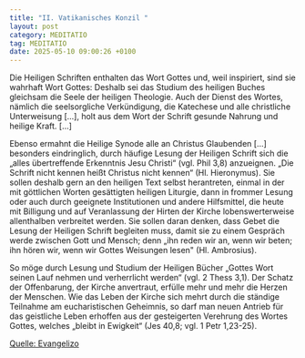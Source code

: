 ```yaml
---
title: "II. Vatikanisches Konzil "
layout: post
category: MEDITATIO
tag: MEDITATIO
date: 2025-05-10 09:00:26 +0100
---
```

Die Heiligen Schriften enthalten das Wort Gottes und, weil inspiriert, sind sie wahrhaft Wort Gottes: Deshalb sei das Studium des heiligen Buches gleichsam die Seele der heiligen Theologie. Auch der Dienst des Wortes, nämlich die seelsorgliche Verkündigung, die Katechese und alle christliche Unterweisung [.<!--more-->..], holt aus dem Wort der Schrift gesunde Nahrung und heilige Kraft. […]
 
Ebenso ermahnt die Heilige Synode alle an Christus Glaubenden [...] besonders eindringlich, durch häufige Lesung der Heiligen Schrift sich die „alles übertreffende Erkenntnis Jesu Christi“ (vgl. Phil 3,8) anzueignen. „Die Schrift nicht kennen heißt Christus nicht kennen“ (Hl. Hieronymus). Sie sollen deshalb gern an den heiligen Text selbst herantreten, einmal in der mit göttlichen Worten gesättigten heiligen Liturgie, dann in frommer Lesung oder auch durch geeignete Institutionen und andere Hilfsmittel, die heute mit Billigung und auf Veranlassung der Hirten der Kirche lobenswerterweise allenthalben verbreitet werden. Sie sollen daran denken, dass Gebet die Lesung der Heiligen Schrift begleiten muss, damit sie zu einem Gespräch werde zwischen Gott und Mensch; denn „ihn reden wir an, wenn wir beten; ihn hören wir, wenn wir Gottes Weisungen lesen" (Hl. Ambrosius).
 
So möge durch Lesung und Studium der Heiligen Bücher „Gottes Wort seinen Lauf nehmen und verherrlicht werden“ (vgl. 2 Thess 3,1). Der Schatz der Offenbarung, der Kirche anvertraut, erfülle mehr und mehr die Herzen der Menschen. Wie das Leben der Kirche sich mehrt durch die ständige Teilnahme am eucharistischen Geheimnis, so darf man neuen Antrieb für das geistliche Leben erhoffen aus der gesteigerten Verehrung des Wortes Gottes, welches „bleibt in Ewigkeit“ (Jes 40,8; vgl. 1 Petr 1,23-25).


[Quelle: Evangelizo](https://evangeliumtagfuertag.org/DE/gospel)